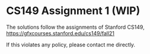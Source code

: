 # CS149 Assignment 1 (WIP)

The solutions follow the assignments of Stanford CS149, https://gfxcourses.stanford.edu/cs149/fall21

If this violates any policy, please contact me directly.